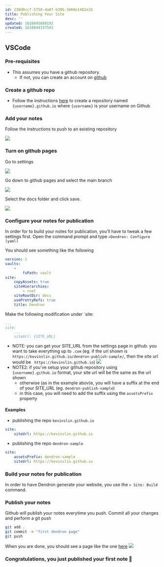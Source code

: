 ```yaml
---
id: 230d0ccf-5758-4a8f-b39b-3b68e1482e2b
title: Publishing Your Site
desc: ''
updated: 1610845880192
created: 1610844337503
---
```


## VSCode

### Pre-requisites 
- This assumes you have a github repository. 
    - If not, you can create an account on [github](https://github.com/)

### Create a github repo
- Follow the instructions [here](https://pages.github.com/) to create a repository named `{username}.github.io` where `{username}` is your username on Github

### Add your notes 
Follow the instructions to push to an existing repository

![](https://foundation-prod-assetspublic53c57cce-8cpvgjldwysl.s3-us-west-2.amazonaws.com/assets/images/publishv2.github.jpg)

### Turn on github pages

Go to settings

![](https://foundation-prod-assetspublic53c57cce-8cpvgjldwysl.s3-us-west-2.amazonaws.com/assets/images/publishv2.github-settings.jpg)

Go down to github pages and select the main branch

![](https://foundation-prod-assetspublic53c57cce-8cpvgjldwysl.s3-us-west-2.amazonaws.com/assets/images/publishv2.github-pages.jpg)

Select the docs folder and click save.

![](https://foundation-prod-assetspublic53c57cce-8cpvgjldwysl.s3-us-west-2.amazonaws.com/assets/images/publishv2.github-docs.jpg)

### Configure your notes for publication

In order for to build your notes for publication, you'll have to tweak a few settings first. Open the command prompt and type `>Dendron: Configure (yaml)`

You should see something like the following

```yml
version: 1
vaults:
    -
        fsPath: vault
site:
    copyAssets: true
    siteHierarchies:
        - root
    siteRootDir: docs
    usePrettyRefs: true
    title: Dendron
```

Make the following modification under `site:

```yml
...
site:
    ...
    siteUrl: {SITE_URL}
```

- NOTE: you can get your SITE_URL from the settings page in github. you want to take everything up to `.com` (eg. if the url shown is `https://kevinslin.github.io/dendron-publish-sample/`, then the site url would be ` https://kevinslin.github.io`)
![](https://foundation-prod-assetspublic53c57cce-8cpvgjldwysl.s3-us-west-2.amazonaws.com/assets/images/publishv2.github-url.jpg)
- NOTE2: if you've setup your github repository using `{username}.github.io` format, your site url will be the same as the url shown
    - otherwise (as in the example abov)e, you will have a suffix at the end of your SITE_URL (eg. `dendron-publish-sample`)
    - in this case, you will need to add the suffix using the `assetsPrefix` property

#### Examples
- publishing the repo `kevinslin.github.io`

```yml
site:
    siteUrl: https://kevinslin.github.io
```

- publishing the repo `dendron-sample`

```yml
site:
    assetsPrefix: dendron-sample
    siteUrl: https://kevinslin.github.io
```

### Build your notes for publication

In order to have Dendron generate your website, you use the `> Site: Build` command.

### Publish your notes

Github will publish your notes everytime you push. Commit all your changes and perform a git push

```bash
git add .
git commit -m "first dendron page"
git push
```

When you are done, you should see a page like the one [here](https://kevinslin.github.io/dendron-publish-sample/)
![](https://foundation-prod-assetspublic53c57cce-8cpvgjldwysl.s3-us-west-2.amazonaws.com/assets/images/publishv2.den-wel.jpg)


### Congratulations, you just published your first note 🌱